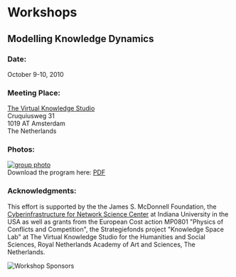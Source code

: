 Workshops
=========

Modelling Knowledge Dynamics
----------------------------

### **Date:**

October 9-10, 2010

  

### **Meeting Place:**

[The Virtual Knowledge Studio](http://virtualknowledgestudio.nl)  
Cruquiusweg 31  
1019 AT Amsterdam  
The Netherlands  

### Photos:

[![group photo](/images/research/workshops/101009/Workshop_Photo2010_WEB.jpg)](/images/research/workshops/101009/Workshop_Photo2010_WEB.jpg)  
Download the program here: [PDF](/docs/research/workshops/101009/programmev5.pdf)

### **Acknowledgments:**

This effort is supported by the the James S. McDonnell Foundation, the [Cyberinfrastructure for Network Science Center](deadlink.html?url=http%3A%2F%2Fcns.slis.indiana.edu%2F) at Indiana University in the USA as well as grants from the European Cost action MP0801 "Physics of Conflicts and Competition", the Strategiefonds project "Knowledge Space Lab" at The Virtual Knowledge Studio for the Humanities and Social Sciences, Royal Netherlands Academy of Art and Sciences, The Netherlands.

![Workshop Sponsors](/images/research/workshops/101009/workshop-sponsors.jpg)